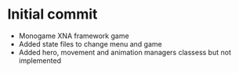 # Initial commit
 * Monogame XNA framework game
 * Added state files to change menu and game
 * Added hero, movement and animation managers classess but not implemented